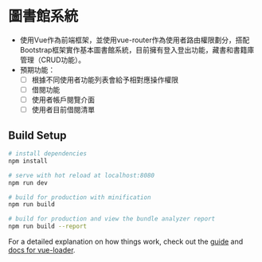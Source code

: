# 圖書館系統

* 使用Vue作為前端框架，並使用vue-router作為使用者路由權限劃分，搭配Bootstrap框架實作基本圖書館系統，目前擁有登入登出功能，藏書和書籍庫管理（CRUD功能）。
* 預期功能：
  - [ ] 根據不同使用者功能列表會給予相對應操作權限
  - [ ] 借閱功能
  - [ ] 使用者帳戶閱覽介面
  - [ ] 使用者目前借閱清單

## Build Setup

``` bash
# install dependencies
npm install

# serve with hot reload at localhost:8080
npm run dev

# build for production with minification
npm run build

# build for production and view the bundle analyzer report
npm run build --report
```

For a detailed explanation on how things work, check out the [guide](http://vuejs-templates.github.io/webpack/) and [docs for vue-loader](http://vuejs.github.io/vue-loader).
